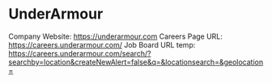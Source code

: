 # UnderArmour

Company Website: https://underarmour.com
Careers Page URL: https://careers.underarmour.com/
Job Board URL temp: https://careers.underarmour.com/search/?searchby=location&createNewAlert=false&q=&locationsearch=&geolocation=